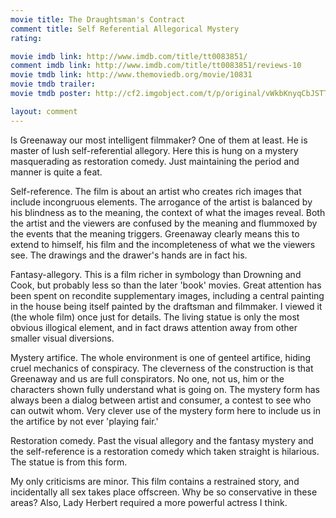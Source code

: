 ```yaml
---
movie title: The Draughtsman's Contract
comment title: Self Referential Allegorical Mystery
rating: 

movie imdb link: http://www.imdb.com/title/tt0083851/
comment imdb link: http://www.imdb.com/title/tt0083851/reviews-10
movie tmdb link: http://www.themoviedb.org/movie/10831
movie tmdb trailer: 
movie tmdb poster: http://cf2.imgobject.com/t/p/original/vWkbKnyqCbJSTTANcLNndCIiRO.jpg

layout: comment
---
```


Is Greenaway our most intelligent filmmaker? One of them at least. He is master of lush self-referential allegory. Here this is hung on a mystery masquerading as restoration comedy. Just maintaining the period and manner is quite a feat.

Self-reference. The film is about an artist who creates rich images that include incongruous elements. The arrogance of the artist is balanced by his blindness as to the meaning, the context of what the images reveal. Both the artist and the viewers are confused by the meaning and flummoxed by the events that the meaning triggers. Greenaway clearly means this to extend to himself, his film and the incompleteness of what we the viewers see. The drawings and the drawer's hands are in fact his.

Fantasy-allegory. This is a film richer in symbology than Drowning and Cook, but probably less so than the later 'book' movies. Great attention has been spent on recondite supplementary images, including a central painting in the house being itself painted by the draftsman and filmmaker. I viewed it (the whole film) once just for details. The living statue is only the most obvious illogical element, and in fact draws attention away from other smaller visual diversions.

Mystery artifice. The whole environment is one of genteel artifice, hiding cruel mechanics of conspiracy. The cleverness of the construction is that Greenaway and us are full conspirators. No one, not us, him or the characters shown fully understand what is going on. The mystery form has always been a dialog between artist and consumer, a contest to see who can outwit whom. Very clever use of the mystery form here to include us in the artifice by not ever 'playing fair.'

Restoration comedy. Past the visual allegory and the fantasy mystery and the self-reference is a restoration comedy which taken straight is hilarious. The statue is from this form.

My only criticisms are minor. This film contains a restrained story, and incidentally all sex takes place offscreen. Why be so conservative in these areas? Also, Lady Herbert required a more powerful actress I think.